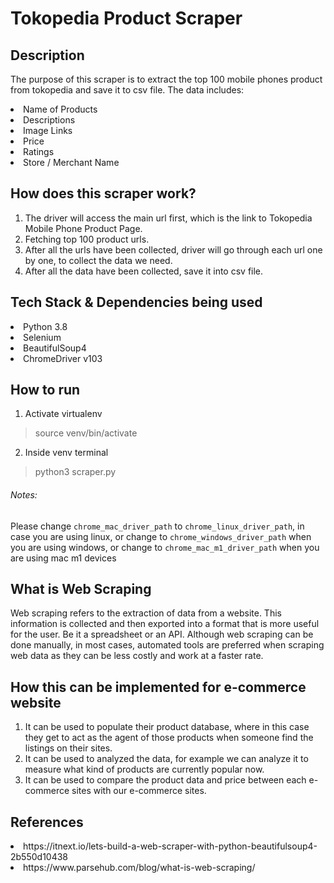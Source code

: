 # Tokopedia Product Scraper

## Description
The purpose of this scraper is to extract the top 100 mobile phones product from tokopedia and save it to csv file.
The data includes:
<li>Name of Products</li>
<li>Descriptions</li>
<li>Image Links</li>
<li>Price</li>
<li>Ratings</li>
<li>Store / Merchant Name</li>

## How does this scraper work?
1. The driver will access the main url first, which is the link to Tokopedia Mobile Phone Product Page.
2. Fetching top 100 product urls.
3. After all the urls have been collected, driver will go through each url one by one, to collect the data we need.
4. After all the data have been collected, save it into csv file.
## Tech Stack & Dependencies being used
<li>Python 3.8</li>
<li>Selenium</li>
<li>BeautifulSoup4</li>
<li>ChromeDriver v103</li>

## How to run
1. Activate virtualenv
> source venv/bin/activate
2. Inside venv terminal
> python3 scraper.py

###### Notes: 
Please change `chrome_mac_driver_path` to `chrome_linux_driver_path`, in case you are using linux, or change to `chrome_windows_driver_path` when you are using windows, or change to `chrome_mac_m1_driver_path` when you are using mac m1 devices

## What is Web Scraping
Web scraping refers to the extraction of data from a website. This information is collected and then exported into a format that is more useful for the user. Be it a spreadsheet or an API. Although web scraping can be done manually, in most cases, automated tools are preferred when scraping web data as they can be less costly and work at a faster rate.

## How this can be implemented for e-commerce website
1. It can be used to populate their product database, where in this case they get to act as the agent of those products when someone find the listings on their sites.
2. It can be used to analyzed the data, for example we can analyze it to measure what kind of products are currently popular now.
3. It can be used to compare the product data and price between each e-commerce sites with our e-commerce sites.

## References
<li>https://itnext.io/lets-build-a-web-scraper-with-python-beautifulsoup4-2b550d10438</li>
<li>https://www.parsehub.com/blog/what-is-web-scraping/</li>